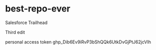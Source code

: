 # best-repo-ever
Salesforce Trailhead

Third edit

personal access token
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